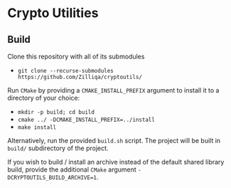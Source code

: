 # Crypto Utilities

## Build
Clone this repository with all of its submodules

- `git clone --recurse-submodules https://github.com/Zilliqa/cryptoutils/`

Run `CMake` by providing a `CMAKE_INSTALL_PREFIX` argument to install it
to a directory of your choice:
  - `mkdir -p build; cd build`
  - `cmake ../ -DCMAKE_INSTALL_PREFIX=../install`
  - `make install`
  
Alternatively, run the provided `build.sh` script. The project will be built in `build/`
subdirectory of the project. 

If you wish to build / install an archive instead of
the default shared library build, provide the additional `CMake` argument 
`-DCRYPTOUTILS_BUILD_ARCHIVE=1`.
